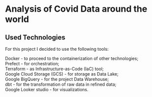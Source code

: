 # Analysis of Covid Data around the world 

## Used Technologies 
For this project I decided to use the following tools:

Docker - to proceed to the containerization of other technologies; <br>
Prefect - for orchestration; <br>
Terraform - as Infrastructure-as-Code (IaC) tool; <br>
Google Cloud Storage (GCS) - for storage as Data Lake; <br>
Google BigQuery - for the project Data Warehouse; <br>
dbt - for the transformation of raw data in refined data; <br>
Google Looker studio - for visualizations.

